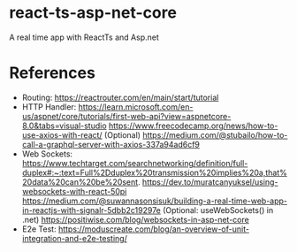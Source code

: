 # react-ts-asp-net-core
A real time app with ReactTs and Asp.net


# References
- Routing: 
    https://reactrouter.com/en/main/start/tutorial
- HTTP Handler: 
    https://learn.microsoft.com/en-us/aspnet/core/tutorials/first-web-api?view=aspnetcore-8.0&tabs=visual-studio
    https://www.freecodecamp.org/news/how-to-use-axios-with-react/
    (Optional) https://medium.com/@stubailo/how-to-call-a-graphql-server-with-axios-337a94ad6cf9
- Web Sockets: 
    https://www.techtarget.com/searchnetworking/definition/full-duplex#:~:text=Full%2Dduplex%20transmission%20implies%20a,that%20data%20can%20be%20sent.
    https://dev.to/muratcanyuksel/using-websockets-with-react-50pi
    https://medium.com/@suwannasonsisuk/building-a-real-time-web-app-in-reactjs-with-signalr-5dbb2c19297e
    (Optional: useWebSockets() in .net) https://positiwise.com/blog/websockets-in-asp-net-core
- E2e Test: 
    https://moduscreate.com/blog/an-overview-of-unit-integration-and-e2e-testing/
